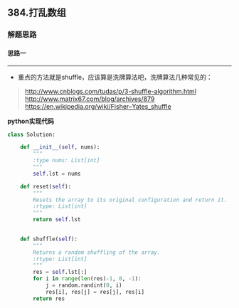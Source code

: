 ## 384.打乱数组
### 解题思路
#### 思路一
****
- 重点的方法就是shuffle，应该算是洗牌算法吧，洗牌算法几种常见的：

> http://www.cnblogs.com/tudas/p/3-shuffle-algorithm.html  
http://www.matrix67.com/blog/archives/879  
https://en.wikipedia.org/wiki/Fisher–Yates_shuffle


**python实现代码**

```python
class Solution:

    def __init__(self, nums):
        """
        :type nums: List[int]
        """
        self.lst = nums

    def reset(self):
        """
        Resets the array to its original configuration and return it.
        :rtype: List[int]
        """
        return self.lst
        

    def shuffle(self):
        """
        Returns a random shuffling of the array.
        :rtype: List[int]
        """
        res = self.lst[:]
        for i in range(len(res)-1, 0, -1):
            j = random.randint(0, i)
            res[i], res[j] = res[j], res[i]
        return res

```

